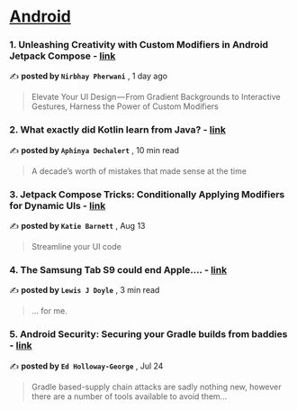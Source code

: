 
<h1><a href=https://medium.com/tag/android/recommended target="_blank" rel="noopener noreferrer">Android</a></h1>
<h3>1. Unleashing Creativity with Custom Modifiers in Android Jetpack Compose - <a href=https://medium.com/proandroiddev/unleashing-creativity-with-custom-modifiers-in-android-jetpack-compose-e4d9e8f1c953?source=tag_recommended_feed---------0-84----------android----------7dbe1028_6481_45d1_b70c_3ddf4992fa6d------- target="_blank" rel="noopener noreferrer">link</a></h3>

✍️ **posted by `Nirbhay Pherwani`** <date> , 1 day ago</date>

<blockquote>Elevate Your UI Design — From Gradient Backgrounds to Interactive Gestures, Harness the Power of Custom Modifiers</blockquote>

<h3>2. What exactly did Kotlin learn from Java? - <a href=https://medium.com/@PurpleGreenLemon/what-exactly-did-kotlin-learn-from-java-55f566659b8d?source=tag_recommended_feed---------1-107----------android----------7dbe1028_6481_45d1_b70c_3ddf4992fa6d------- target="_blank" rel="noopener noreferrer">link</a></h3>

✍️ **posted by `Aphinya Dechalert`** <date> , 10 min read</date>

<blockquote>A decade’s worth of mistakes that made sense at the time</blockquote>

<h3>3. Jetpack Compose Tricks: Conditionally Applying Modifiers for Dynamic UIs - <a href=https://medium.com/proandroiddev/jetpack-compose-tricks-conditionally-applying-modifiers-for-dynamic-uis-e3fe5a119f45?source=tag_recommended_feed---------2-85----------android----------7dbe1028_6481_45d1_b70c_3ddf4992fa6d------- target="_blank" rel="noopener noreferrer">link</a></h3>

✍️ **posted by `Katie Barnett`** <date> , Aug 13</date>

<blockquote>Streamline your UI code</blockquote>

<h3>4. The Samsung Tab S9 could end Apple…. - <a href=https://medium.com/@lewisjdoyle/the-samsung-tab-s9-could-end-apple-e07c12afb5a1?source=tag_recommended_feed---------3-84----------android----------7dbe1028_6481_45d1_b70c_3ddf4992fa6d------- target="_blank" rel="noopener noreferrer">link</a></h3>

✍️ **posted by `Lewis J Doyle`** <date> , 3 min read</date>

<blockquote>… for me.</blockquote>

<h3>5. Android Security: Securing your Gradle builds from baddies - <a href=https://medium.com/proandroiddev/android-security-securing-your-gradle-builds-from-baddies-1dc30e1acf30?source=tag_recommended_feed---------4-107----------android----------7dbe1028_6481_45d1_b70c_3ddf4992fa6d------- target="_blank" rel="noopener noreferrer">link</a></h3>

✍️ **posted by `Ed Holloway-George`** <date> , Jul 24</date>

<blockquote>Gradle based-supply chain attacks are sadly nothing new, however there are a number of tools available to avoid them…</blockquote>

